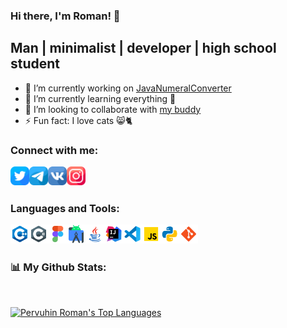### Hi there, I'm Roman! 👋

## Man | minimalist | developer | high school student 
- 🔭 I’m currently working on [JavaNumeralConverter](https://github.com/PervuhinRoman/JavaNumeralConverter)
- 🌱 I’m currently learning everything 🤣
- 👯 I’m looking to collaborate with [my buddy](https://github.com/DpoofikD)
- ⚡ Fun fact: I love cats 😸🐈

### Connect with me:

<a href="https://twitter.com/PervuhinRoman" target="_blank"><img align="left" alt="PervuhinRoman | Twitter" width="30px" src="https://github.com/PervuhinRoman/Images/blob/master/twitter.png" /><a/>
<a href="https://t.me/Klim5198" target="_blank"><img align="left" alt="PervuhinRoman | Telegram" width="30px" src="https://github.com/PervuhinRoman/Images/blob/master/telegram.png" /><a/>
<a href="https://vk.com/pervuhinroman" target="_blank"><img align="left" alt="PervuhinRoman | Vk" width="30px" src="https://github.com/PervuhinRoman/Images/blob/master/vk.png" /><a/>
<a href="https://www.instagram.com/pervuhin_roman/?hl=en" target="_blank"><img align="left" alt="PervuhinRoman | Insta" width="30px" src="https://github.com/PervuhinRoman/Images/blob/master/instagram.png" /><a/>
  
<br/>
<br/>
  
### Languages and Tools:

<img align="left" alt="PervuhinRoman | skills" width="30px" src="https://github.com/PervuhinRoman/Images/blob/master/c%2B%2B.png" /> 
<img align="left" alt="PervuhinRoman | skills" width="30px" src="https://github.com/PervuhinRoman/Images/blob/master/csharp.png" />
<img align="left" alt="PervuhinRoman | skills" width="30px" src="https://github.com/PervuhinRoman/Images/blob/master/figma.png" />
<img align="left" alt="PervuhinRoman | skills" width="30px" src="https://github.com/PervuhinRoman/Images/blob/master/androidStudio.png" /> 
<img align="left" alt="PervuhinRoman | skills" width="30px" src="https://github.com/PervuhinRoman/Images/blob/master/java.png" />
<img align="left" alt="PervuhinRoman | skills" width="30px" src="https://github.com/PervuhinRoman/Images/blob/master/intellijIdea.png" />
<img align="left" alt="PervuhinRoman | skills" width="30px" src="https://github.com/PervuhinRoman/Images/blob/master/visualStudioCode.png" />
<img align="left" alt="PervuhinRoman | skills" width="30px" src="https://github.com/PervuhinRoman/Images/blob/master/javascript.png" />
<img align="left" alt="PervuhinRoman | skills" width="30px" src="https://github.com/PervuhinRoman/Images/blob/master/python.png" />
<img align="left" alt="PervuhinRoman | skills" width="30px" src="https://github.com/PervuhinRoman/Images/blob/master/git.png" />
  
<br/>
<br/>
  
### 📊 My Github Stats:
  <br/>
  
  <p align="left">
    <a href="https://github.com/PervuhinRoman/github-readme-stats"><img alt="Pervuhin Roman's Top Languages" src="https://github-readme-stats.vercel.app/api/top-langs/?username=PervuhinRoman&langs_count=8&count_private=true&layout=compact" /></a>
    
</p>
  
<!--<a href="https://github.com/PervuhinRoman/github-readme-streak-stats">
<img title="🔥 Get streak stats for your profile at git.io/streak-stats" alt="Pervuhin Roman's streak" src="https://github-readme-streak-stats.herokuapp.com/?user=PervuhinRoman&theme=black-ice&hide_border=true&stroke=0000&background=060A0CD0"/>
 </a>-->
 <br/>
